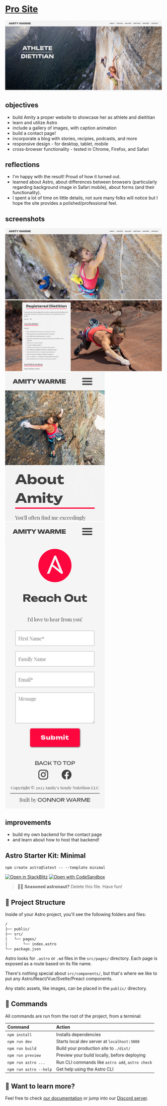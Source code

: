 # [Pro Site](https://amitywarme.com)  
![homepage](https://github.com/connorwarme/pro-site/blob/main/src/images/screenshots/pro-home.png?raw=true "homepage preview")  

## objectives
* build Amity a proper website to showcase her as athlete and dieititian  
* learn and utilize Astro
* include a gallery of images, with caption animation  
* build a contact page!  
* incorporate a blog with stories, recipies, podcasts, and more  
* responsive design - for desktop, tablet, mobile  
* cross-browser functionality - tested in Chrome, Firefox, and Safari  
  
## reflections  
* I'm happy with the result! Proud of how it turned out.  
* learned about Astro, about differences between browsers (particularly regarding background image in Safari mobile), about forms (and their functionality).  
* I spent a lot of time on little details, not sure many folks will notice but I hope the site provides a polished/professional feel.  

## screenshots  
![gallery](https://github.com/connorwarme/pro-site/blob/main/src/images/screenshots/pro-gallery.png?raw=true "gallery preview")  
![dietitian](https://github.com/connorwarme/pro-site/blob/main/src/images/screenshots/pro-diet.png?raw=true "dietitian preview")  
![about](https://github.com/connorwarme/pro-site/blob/main/src/images/screenshots/pro-about.png?raw=true "about Amity on mobile preview")  
![contact](https://github.com/connorwarme/pro-site/blob/main/src/images/screenshots/pro-contact.png?raw=true "contact on mobile preview")  

## improvements 
* build my own backend for the contact page  
* and learn about how to host that backend!  



## Astro Starter Kit: Minimal

```
npm create astro@latest -- --template minimal
```

[![Open in StackBlitz](https://developer.stackblitz.com/img/open_in_stackblitz.svg)](https://stackblitz.com/github/withastro/astro/tree/latest/examples/minimal)
[![Open with CodeSandbox](https://assets.codesandbox.io/github/button-edit-lime.svg)](https://codesandbox.io/s/github/withastro/astro/tree/latest/examples/minimal)

> 🧑‍🚀 **Seasoned astronaut?** Delete this file. Have fun!

## 🚀 Project Structure

Inside of your Astro project, you'll see the following folders and files:

```
/
├── public/
├── src/
│   └── pages/
│       └── index.astro
└── package.json
```

Astro looks for `.astro` or `.md` files in the `src/pages/` directory. Each page is exposed as a route based on its file name.

There's nothing special about `src/components/`, but that's where we like to put any Astro/React/Vue/Svelte/Preact components.

Any static assets, like images, can be placed in the `public/` directory.

## 🧞 Commands

All commands are run from the root of the project, from a terminal:

| Command                | Action                                           |
| :--------------------- | :----------------------------------------------- |
| `npm install`          | Installs dependencies                            |
| `npm run dev`          | Starts local dev server at `localhost:3000`      |
| `npm run build`        | Build your production site to `./dist/`          |
| `npm run preview`      | Preview your build locally, before deploying     |
| `npm run astro ...`    | Run CLI commands like `astro add`, `astro check` |
| `npm run astro --help` | Get help using the Astro CLI                     |

## 👀 Want to learn more?

Feel free to check [our documentation](https://docs.astro.build) or jump into our [Discord server](https://astro.build/chat).

